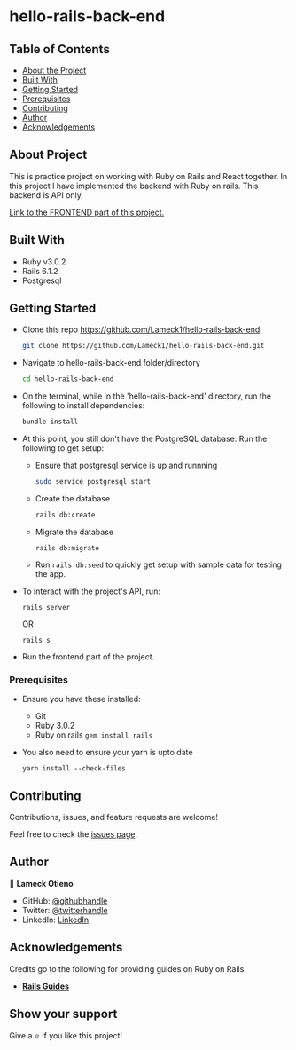 # hello-rails-back-end

## Table of Contents

- [About the Project](#about-the-project)
- [Built With](#built-with)
- [Getting Started](#getting-started)
- [Prerequisites](#prerequisites)
- [Contributing](#contributing)
- [Author](#author)
- [Acknowledgements](#acknowledgements)

## About Project

This is practice project on working with Ruby on Rails and React together. In this project I have implemented the backend with Ruby on rails. This backend is API only.

[Link to the FRONTEND part of this project.](https://github.com/Lameck1/hello-react-front-end)

## Built With

- Ruby v3.0.2
- Rails 6.1.2
- Postgresql

## Getting Started

- Clone this repo https://github.com/Lameck1/hello-rails-back-end

  ```bash
  git clone https://github.com/Lameck1/hello-rails-back-end.git
  ```

- Navigate to hello-rails-back-end folder/directory

  ```bash
  cd hello-rails-back-end
  ```

- On the terminal, while in the 'hello-rails-back-end' directory, run the following to install dependencies:

  ```bash
  bundle install
  ```

- At this point, you still don't have the PostgreSQL database. Run the following to get setup:

  - Ensure that postgresql service is up and runnning

    ```bash
    sudo service postgresql start
    ```

  - Create the database

    ```bash
    rails db:create
    ```

  - Migrate the database

    ```
    rails db:migrate
    ```

  - Run `rails db:seed` to quickly get setup with sample data for testing the app.

- To interact with the project's API, run:

  ```
  rails server
  ```

  OR

  ```
  rails s
  ```

- Run the frontend part of the project.

### Prerequisites

- Ensure you have these installed:

  - Git
  - Ruby 3.0.2
  - Ruby on rails `gem install rails`

- You also need to ensure your yarn is upto date
  ```
  yarn install --check-files
  ```

## Contributing

Contributions, issues, and feature requests are welcome!

Feel free to check the [issues page](https://github.com/Lameck1/hello-rails-back-end/issues).

## Author

👤 **Lameck Otieno**

- GitHub: [@githubhandle](https://github.com/Lameck1)
- Twitter: [@twitterhandle](https://twitter.com/lameck721)
- LinkedIn: [LinkedIn](https://www.linkedin.com/in/lameck-odhiambo-642b7077/)

## Acknowledgements

Credits go to the following for providing guides on Ruby on Rails

- [**Rails Guides**](https://guides.rubyonrails.org)

## Show your support

Give a ⭐️ if you like this project!

